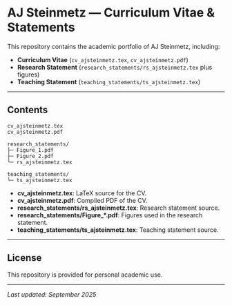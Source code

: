 # AJ Steinmetz — Curriculum Vitae & Statements

This repository contains the academic portfolio of AJ Steinmetz, including:

- **Curriculum Vitae** (`cv_ajsteinmetz.tex`, `cv_ajsteinmetz.pdf`)
- **Research Statement** (`research_statements/rs_ajsteinmetz.tex` plus figures)
- **Teaching Statement** (`teaching_statements/ts_ajsteinmetz.tex`)

---

## Contents

```
cv_ajsteinmetz.tex
cv_ajsteinmetz.pdf

research_statements/
├─ Figure_1.pdf
├─ Figure_2.pdf
└─ rs_ajsteinmetz.tex

teaching_statements/
└─ ts_ajsteinmetz.tex
```

- **cv_ajsteinmetz.tex**: LaTeX source for the CV.
- **cv_ajsteinmetz.pdf**: Compiled PDF of the CV.
- **research_statements/rs_ajsteinmetz.tex**: Research statement source.
- **research_statements/Figure_*.pdf**: Figures used in the research statement.
- **teaching_statements/ts_ajsteinmetz.tex**: Teaching statement source.

---

## License

This repository is provided for personal academic use.  

---

*Last updated: September 2025*